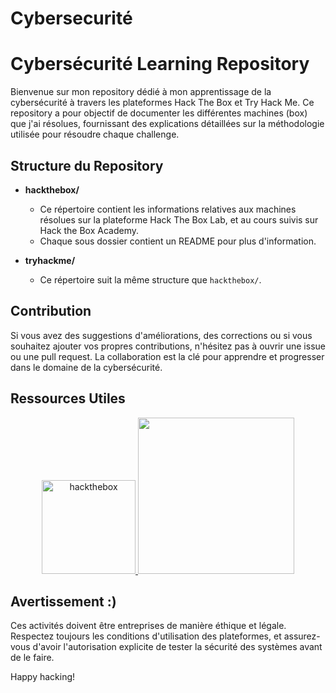 # Cybersecurité

# Cybersécurité Learning Repository

Bienvenue sur mon repository dédié à mon apprentissage de la cybersécurité à travers les plateformes Hack The Box et Try Hack Me. Ce repository a pour objectif de documenter les différentes machines (box) que j'ai résolues, fournissant des explications détaillées sur la méthodologie utilisée pour résoudre chaque challenge.

## Structure du Repository

- **hackthebox/**
  - Ce répertoire contient les informations relatives aux machines résolues sur la plateforme Hack The Box Lab, et au cours suivis sur Hack the Box Academy.
  - Chaque sous dossier contient un README pour plus d'information.

- **tryhackme/**
  - Ce répertoire suit la même structure que `hackthebox/`.

## Contribution

Si vous avez des suggestions d'améliorations, des corrections ou si vous souhaitez ajouter vos propres contributions, n'hésitez pas à ouvrir une issue ou une pull request. La collaboration est la clé pour apprendre et progresser dans le domaine de la cybersécurité.

## Ressources Utiles

<p align="center">
       <a href="https://www.hackthebox.eu/">
            <img src="https://github.com/Joal1291/Cybersecurit-/assets/144683460/e9ffd495-d8e3-4729-bf2d-21691377d21e" alt="hackthebox" width="150">
        </a>
        <a href="https://tryhackme.com/">
            <img src="https://github.com/Joal1291/Cybersecurit-/assets/144683460/d0b1f022-310d-4b6d-8d23-5d4a6cd981b3" width="250">
        </a>
  </p>

## Avertissement :) 

Ces activités doivent être entreprises de manière éthique et légale. Respectez toujours les conditions d'utilisation des plateformes, et assurez-vous d'avoir l'autorisation explicite de tester la sécurité des systèmes avant de le faire.

Happy hacking!
